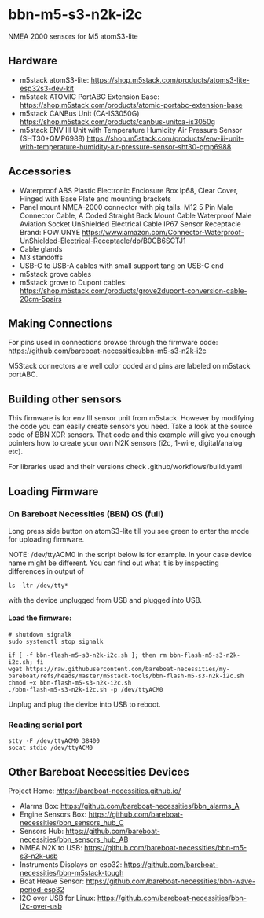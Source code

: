 # bbn-m5-s3-n2k-i2c
NMEA 2000 sensors for M5 atomS3-lite

## Hardware

- m5stack atomS3-lite: https://shop.m5stack.com/products/atoms3-lite-esp32s3-dev-kit
- m5stack ATOMIC PortABC Extension Base: https://shop.m5stack.com/products/atomic-portabc-extension-base
- m5stack CANBus Unit (CA-IS3050G) https://shop.m5stack.com/products/canbus-unitca-is3050g
- m5stack ENV III Unit with Temperature Humidity Air Pressure Sensor (SHT30+QMP6988)  https://shop.m5stack.com/products/env-iii-unit-with-temperature-humidity-air-pressure-sensor-sht30-qmp6988

## Accessories

- Waterproof ABS Plastic Electronic Enclosure Box Ip68, Clear Cover, Hinged with Base Plate and mounting brackets
- Panel mount NMEA-2000 connector with pig tails. M12 5 Pin Male Connector Cable, A Coded Straight Back Mount Cable
Waterproof Male Aviation Socket UnShielded Electrical Cable IP67 Sensor Receptacle Brand: FOWIUNYE https://www.amazon.com/Connector-Waterproof-UnShielded-Electrical-Receptacle/dp/B0CB6SCTJ1
- Cable glands
- M3 standoffs
- USB-C to USB-A cables with small support tang on USB-C end
- m5stack grove cables
- m5stack grove to Dupont cables: https://shop.m5stack.com/products/grove2dupont-conversion-cable-20cm-5pairs

## Making Connections

For pins used in connections browse through the firmware code: https://github.com/bareboat-necessities/bbn-m5-s3-n2k-i2c

M5Stack connectors are well color coded and pins are labeled on m5stack portABC.

## Building other sensors

This firmware is for env III sensor unit from m5stack. However by modifying the code you can easily create sensors you need.
Take a look at the source code of BBN XDR sensors. That code and this example will give you enough pointers how to create your own N2K sensors
(i2c, 1-wire, digital/analog etc).

For libraries used and their versions check .github/workflows/build.yaml

## Loading Firmware

### On Bareboat Necessities (BBN) OS (full)

Long press side button on atomS3-lite till you see green to enter the mode for uploading firmware.

NOTE: /dev/ttyACM0 in the script below is for example. In your case device name might be different. You can find out what it is by
inspecting differences in output of 

```
ls -ltr /dev/tty*
```

with the device unplugged from USB and plugged into USB.


#### Load the firmware:

````
# shutdown signalk
sudo systemctl stop signalk

if [ -f bbn-flash-m5-s3-n2k-i2c.sh ]; then rm bbn-flash-m5-s3-n2k-i2c.sh; fi
wget https://raw.githubusercontent.com/bareboat-necessities/my-bareboat/refs/heads/master/m5stack-tools/bbn-flash-m5-s3-n2k-i2c.sh
chmod +x bbn-flash-m5-s3-n2k-i2c.sh
./bbn-flash-m5-s3-n2k-i2c.sh -p /dev/ttyACM0

````

Unplug and plug the device into USB to reboot.

### Reading serial port

````
stty -F /dev/ttyACM0 38400
socat stdio /dev/ttyACM0
````

## Other Bareboat Necessities Devices

Project Home: https://bareboat-necessities.github.io/

- Alarms Box: https://github.com/bareboat-necessities/bbn_alarms_A
- Engine Sensors Box: https://github.com/bareboat-necessities/bbn_sensors_hub_C
- Sensors Hub: https://github.com/bareboat-necessities/bbn_sensors_hub_AB
- NMEA N2K to USB: https://github.com/bareboat-necessities/bbn-m5-s3-n2k-usb
- Instruments Displays on esp32: https://github.com/bareboat-necessities/bbn-m5stack-tough
- Boat Heave Sensor: https://github.com/bareboat-necessities/bbn-wave-period-esp32
- I2C over USB for Linux: https://github.com/bareboat-necessities/bbn-i2c-over-usb

